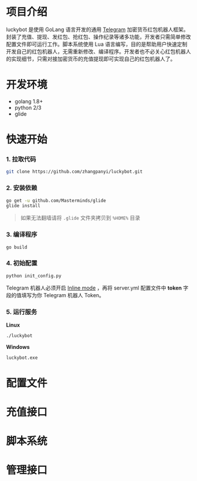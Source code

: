 # 项目介绍

luckybot 是使用 GoLang 语言开发的通用 [Telegram](https://telegram.org/) 加密货币红包机器人框架。封装了充值、提现、发红包、抢红包、操作纪录等诸多功能，开发者只需简单修改配置文件即可运行工作。脚本系统使用 Lua 语言编写，目的是帮助用户快速定制开发自己的红包机器人，无需重新修改、编译程序。开发者也不必关心红包机器人的实现细节，只需对接加密货币的充值提现即可实现自己的红包机器人了。

# 开发环境
* golang 1.8+
* python 2/3
* glide

# 快速开始
### 1. 拉取代码
```bash
git clone https://github.com/zhangpanyi/luckybot.git
```

### 2. 安装依赖
```bash
go get -u github.com/Masterminds/glide
glide install
```
> 如果无法翻墙请将 `.glide` 文件夹拷贝到 `%HOME%` 目录

### 3. 编译程序
```bash
go build
```

### 4. 初始配置
```bash
python init_config.py
```
Telegram 机器人必须开启 [Inline mode](https://core.telegram.org/bots/inline) ，再将 server.yml 配置文件中 **token** 字段的值填写为你 Telegram 机器人 Token。 

### 5. 运行服务

**Linux**

```bash
./luckybot
```

**Windows**

```bash
luckybot.exe
```

# 配置文件

# 充值接口

# 脚本系统

# 管理接口
